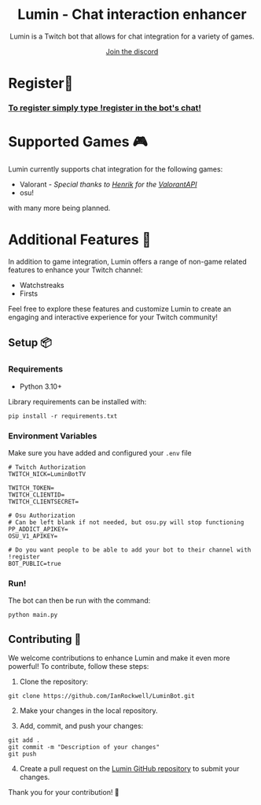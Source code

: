 <div align="center">

# Lumin - Chat interaction enhancer

Lumin is a Twitch bot that allows for chat integration for a variety of games.

[Join the discord](https://discord.gg/UzUaUkpC6g)

</div>

# Register👋

### [To register simply type !register in the bot's chat!](https://www.twitch.tv/LuminBotTV)

# Supported Games 🎮

Lumin currently supports chat integration for the following games:

- Valorant - *Special thanks to [Henrik](https://github.com/Henrik-3) for the [ValorantAPI](https://github.com/Henrik-3/unofficial-valorant-api)*
- osu!

with many more being planned.

# Additional Features 📙

In addition to game integration, Lumin offers a range of non-game related features to enhance your Twitch channel:

- Watchstreaks
- Firsts

Feel free to explore these features and customize Lumin to create an engaging and interactive experience for your Twitch community!

## Setup 📦

### Requirements

- Python 3.10+

Library requirements can be installed with:

```
pip install -r requirements.txt
```

### Environment Variables

Make sure you have added and configured your `.env` file

```
# Twitch Authorization
TWITCH_NICK=LuminBotTV

TWITCH_TOKEN=
TWITCH_CLIENTID=
TWITCH_CLIENTSECRET=

# Osu Authorization
# Can be left blank if not needed, but osu.py will stop functioning
PP_ADDICT_APIKEY=
OSU_V1_APIKEY=

# Do you want people to be able to add your bot to their channel with !register
BOT_PUBLIC=true
```

### Run!

The bot can then be run with the command:
```
python main.py
```

## Contributing 🚀

We welcome contributions to enhance Lumin and make it even more powerful! To contribute, follow these steps:

1. Clone the repository:

```
git clone https://github.com/IanRockwell/LuminBot.git
```

2. Make your changes in the local repository.

3. Add, commit, and push your changes:

```
git add .
git commit -m "Description of your changes"
git push
```

4. Create a pull request on the [Lumin GitHub repository](https://github.com/IanRockwell/LuminBot/pulls) to submit your changes.

Thank you for your contribution! 🎉
